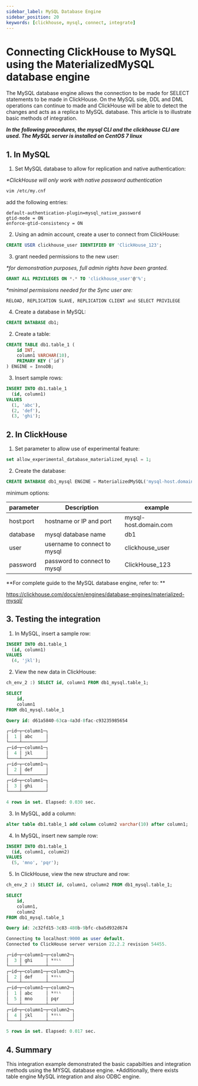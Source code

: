 ```yaml
---
sidebar_label: MySQL Database Engine
sidebar_position: 20
keywords: [clickhouse, mysql, connect, integrate]
---
```


# Connecting ClickHouse to MySQL using the MaterializedMySQL database engine

The MySQL database engine allows the connection to be made for SELECT statements to be made in ClickHouse. 
On the MySQL side, DDL and DML operations can continue to made and ClickHouse will be able to detect the changes and acts as a replica to MySQL database.
This article is to illustrate basic methods of integration.


***In the following procedures, the mysql CLI and the clickhouse CLI are used. The MySQL server is installed on CentOS 7 linux***

## 1. In MySQL
1.  Set MySQL database to allow for replication and native authentication:

_*ClickHouse will only work with native password authentication_
```bash
vim /etc/my.cnf
```
add the following entries:
```
default-authentication-plugin=mysql_native_password
gtid-mode = ON
enforce-gtid-consistency = ON
```


2. Using an admin account, create a user to connect from ClickHouse:
```sql
CREATE USER clickhouse_user IDENTIFIED BY 'ClickHouse_123';
```

3. grant needed permissions to the new user:

_*for demonstration purposes, full admin rights have been granted._

```sql
GRANT ALL PRIVILEGES ON *.* TO 'clickhouse_user'@'%';
```
_*minimal permissions needed for the Sync user are:_
```
RELOAD, REPLICATION SLAVE, REPLICATION CLIENT and SELECT PRIVILEGE 
```

4.  Create a database in MySQL:
```sql
CREATE DATABASE db1;
```
2. Create a table:
```sql
CREATE TABLE db1.table_1 (
    id INT,
    column1 VARCHAR(10),
    PRIMARY KEY (`id`)
) ENGINE = InnoDB;
```
3. Insert sample rows:
```sql
INSERT INTO db1.table_1 
  (id, column1) 
VALUES 
  (1, 'abc'),
  (2, 'def'),
  (3, 'ghi');
```

## 2. In ClickHouse
1. Set parameter to allow use of experimental feature:
```sql
set allow_experimental_database_materialized_mysql = 1;
```
2. Create the database:
```sql
CREATE DATABASE db1_mysql ENGINE = MaterializedMySQL('mysql-host.domain.com:3306', 'db1', 'clickhouse_user', 'ClickHouse_123');
```

minimum options:

|parameter|Description                 |example              |
|---------|----------------------------|---------------------|
|host:port|hostname or IP and port     |mysql-host.domain.com|
|database |mysql database name         |db1                  |
|user     |username to connect to mysql|clickhouse_user    |
|password |password to connect to mysql|ClickHouse_123       |


**For complete guide to the MySQL database engine, refer to: **

https://clickhouse.com/docs/en/engines/database-engines/materialized-mysql/


## 3. Testing the integration
1. In MySQL, insert a sample row:
```sql
INSERT INTO db1.table_1 
  (id, column1) 
VALUES 
  (4, 'jkl');
```
2. View the new data in ClickHouse:
```sql
ch_env_2 :) SELECT id, column1 FROM db1_mysql.table_1;

SELECT
    id,
    column1
FROM db1_mysql.table_1

Query id: d61a5840-63ca-4a3d-8fac-c93235985654

┌─id─┬─column1─┐
│  1 │ abc     │
└────┴─────────┘
┌─id─┬─column1─┐
│  4 │ jkl     │
└────┴─────────┘
┌─id─┬─column1─┐
│  2 │ def     │
└────┴─────────┘
┌─id─┬─column1─┐
│  3 │ ghi     │
└────┴─────────┘

4 rows in set. Elapsed: 0.030 sec.


```

3. In MySQL, add a column:
```sql
alter table db1.table_1 add column column2 varchar(10) after column1;
```

4. In MySQL, insert new sample row:
```sql
INSERT INTO db1.table_1 
  (id, column1, column2) 
VALUES 
  (5, 'mno', 'pqr');
```
5. In ClickHouse, view the new structure and row:
```sql
ch_env_2 :) SELECT id, column1, column2 FROM db1_mysql.table_1;

SELECT
    id,
    column1,
    column2
FROM db1_mysql.table_1

Query id: 2c32fd15-3c83-480b-9bfc-cba5d932d674

Connecting to localhost:9000 as user default.
Connected to ClickHouse server version 22.2.2 revision 54455.

┌─id─┬─column1─┬─column2─┐
│  3 │ ghi     │ ᴺᵁᴸᴸ    │
└────┴─────────┴─────────┘
┌─id─┬─column1─┬─column2─┐
│  2 │ def     │ ᴺᵁᴸᴸ    │
└────┴─────────┴─────────┘
┌─id─┬─column1─┬─column2─┐
│  1 │ abc     │ ᴺᵁᴸᴸ    │
│  5 │ mno     │ pqr     │
└────┴─────────┴─────────┘
┌─id─┬─column1─┬─column2─┐
│  4 │ jkl     │ ᴺᵁᴸᴸ    │
└────┴─────────┴─────────┘

5 rows in set. Elapsed: 0.017 sec.
```


## 4. Summary

This integration example demonstrated the basic capabilties and integration methods using the MYSQL database engine.
*Additionally, there exists table engine MySQL integration and also ODBC engine.

